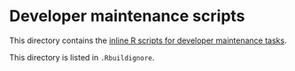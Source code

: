 # Developer maintenance scripts

This directory contains the [inline R scripts for developer maintenance
tasks](https://r-pkgs.org/misc.html#sec-misc-tools).

This directory is listed in `.Rbuildignore`.
